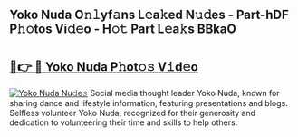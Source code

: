 ## Yoko Nuda O𝚗𝚕yf𝚊ns L𝚎a𝚔ed N𝚞𝚍es - Part-hDF P𝚑𝚘tos Vi𝚍𝚎o - H𝚘𝚝 Part L𝚎a𝚔s BBkaO

# <h2><a href="http://kfbk0ag.oniu.top/?m=Yoko+Nuda">🔗👉 🔴 Yoko Nuda P𝚑ot𝚘𝚜 V𝚒d𝚎o</a></h2>

[![Yoko Nuda Nu𝚍e𝚜](https://i.imgur.com/0qMVB7G.gif)](http://kfbk0ag.oniu.top/?m=Yoko+Nuda)
Social media thought leader Yoko Nuda, known for sharing dance and lifestyle information, featuring presentations and blogs. Selfless volunteer Yoko Nuda, recognized for their generosity and dedication to volunteering their time and skills to help others.  

